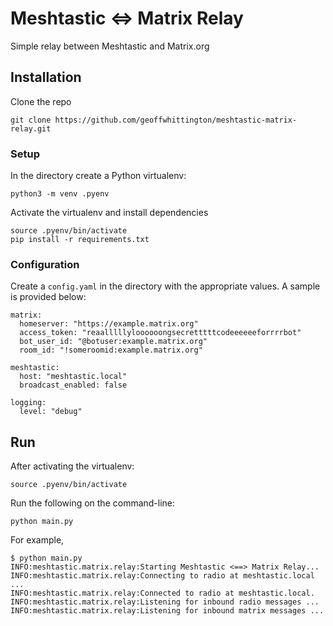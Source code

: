 # Meshtastic <=> Matrix Relay

Simple relay between Meshtastic and Matrix.org

## Installation

Clone the repo

```
git clone https://github.com/geoffwhittington/meshtastic-matrix-relay.git
```

### Setup

In the directory create a Python virtualenv:

```
python3 -m venv .pyenv
```

Activate the virtualenv and install dependencies

```
source .pyenv/bin/activate
pip install -r requirements.txt
```

### Configuration

Create a `config.yaml` in the directory with the appropriate values. A sample is provided below:

```
matrix:
  homeserver: "https://example.matrix.org"
  access_token: "reaalllllyloooooongsecretttttcodeeeeeeforrrrbot"
  bot_user_id: "@botuser:example.matrix.org"
  room_id: "!someroomid:example.matrix.org"

meshtastic:
  host: "meshtastic.local"
  broadcast_enabled: false

logging:
  level: "debug"
```

## Run

After activating the virtualenv:

```
source .pyenv/bin/activate
```

Run the following on the command-line:

```
python main.py
```

For example,

```
$ python main.py
INFO:meshtastic.matrix.relay:Starting Meshtastic <==> Matrix Relay...
INFO:meshtastic.matrix.relay:Connecting to radio at meshtastic.local ...
INFO:meshtastic.matrix.relay:Connected to radio at meshtastic.local.
INFO:meshtastic.matrix.relay:Listening for inbound radio messages ...
INFO:meshtastic.matrix.relay:Listening for inbound matrix messages ...
```
